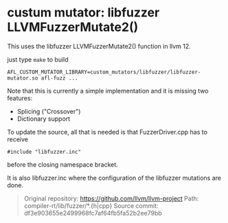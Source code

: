 # custum mutator: libfuzzer LLVMFuzzerMutate2()

This uses the libfuzzer LLVMFuzzerMutate2() function in llvm 12.

just type `make` to build

```AFL_CUSTOM_MUTATOR_LIBRARY=custom_mutators/libfuzzer/libfuzzer-mutator.so afl-fuzz ...```

Note that this is currently a simple implementation and it is missing two features:
  * Splicing ("Crossover")
  * Dictionary support

To update the source, all that is needed is that FuzzerDriver.cpp has to receive

```
#include "libfuzzer.inc"
```

before the closing namespace bracket.

It is also libfuzzer.inc where the configuration of the libfuzzer mutations
are done.

> Original repository: https://github.com/llvm/llvm-project
> Path: compiler-rt/lib/fuzzer/*.{h|cpp}
> Source commit: df3e903655e2499968fc7af64fb5fa52b2ee79bb